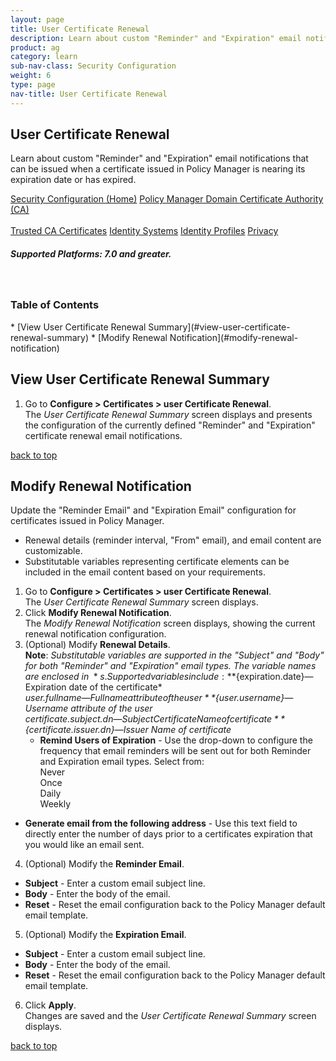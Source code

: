 ```yaml
---
layout: page
title: User Certificate Renewal
description: Learn about custom "Reminder" and "Expiration" email notifications that can be issued when a certificate issued in Policy Manager is nearing its expiration date or has expired.
product: ag
category: learn
sub-nav-class: Security Configuration
weight:	6
type: page
nav-title: User Certificate Renewal
---
```


## User Certificate Renewal

Learn about custom "Reminder" and "Expiration" email notifications that can be issued when a certificate issued in Policy Manager is nearing its expiration date or has expired.

<a href="../security_config/security_configuration_toc.html" class="button secondary">Security Configuration (Home)</a> <a href="../security_config/policy_manager_domain.html" class="button secondary">Policy Manager Domain </a> <a href="../security_config/certificate_authority.html" class="button secondary">Certificate Authority (CA)</a> <br><br> <a href="../security_config/trusted_ca_certificates.html" class="button secondary">Trusted CA Certificates</a> <a href="../security_config/identity_systems.html" class="button secondary">Identity Systems</a> <a href="../security_config/identity_profiles.html" class="button secondary">Identity Profiles</a> <a href="../security_config/privacy.html" class="button secondary">Privacy</a>

<h5 class="stamp">Supported Platforms: 7.0 and greater.</h5><br>

<div class = "divider1"></div>

### Table of Contents
<div id="toc-marker"></div>
* [View User Certificate Renewal Summary](#view-user-certificate-renewal-summary)
* [Modify Renewal Notification](#modify-renewal-notification)

<div class = "divider1"></div>

## View User Certificate Renewal Summary

1. Go to **Configure > Certificates > user Certificate Renewal**.  
The *User Certificate Renewal Summary* screen displays and presents the configuration of the currently defined "Reminder" and "Expiration" certificate renewal email notifications.

<a href="#top">back to top</a> 

## Modify Renewal Notification

Update the "Reminder Email" and "Expiration Email" configuration for certificates issued in Policy Manager.

* Renewal details (reminder interval, "From" email), and email content are customizable.
* Substitutable variables representing certificate elements can be included in the email content based on your requirements.

1. Go to **Configure > Certificates > user Certificate Renewal**.  
The *User Certificate Renewal Summary* screen displays.
2. Click **Modify Renewal Notification**.  
The *Modify Renewal Notification* screen displays, showing the current renewal notification configuration.
3. (Optional) Modify **Renewal Details**.  
**Note**: *Substitutable variables are supported in the "Subject" and "Body" for both "Reminder" and "Expiration" email types. The variable names are enclosed in* ${}*s. 
Supported variables include:*   
*${expiration.date}—Expiration date of the certificate*  
*${user.fullname}—Fullname attribute of the user*  
*${user.username}—Username attribute of the user*  
*${certificate.subject.dn}—Subject Certificate Name of certificate*  
*${certificate.issuer.dn}—Issuer Name of certificate* 
   * **Remind Users of Expiration** - Use the drop-down to configure the frequency that email reminders will be sent out for both Reminder and Expiration email types.  Select from:  
Never  
Once  
Daily  
Weekly  
  * **Generate email from the following address** - Use this text field to directly enter the number of days prior to a certificates expiration that you would like an email sent.
4. (Optional) Modify the **Reminder Email**.  
  * **Subject** - Enter a custom email subject line.
  * **Body** - Enter the body of the email.
  * **Reset** - Reset the email configuration back to the Policy Manager default email template.
5. (Optional) Modify the **Expiration Email**.  
  * **Subject** - Enter a custom email subject line.
  * **Body** - Enter the body of the email.
  * **Reset** - Reset the email configuration back to the Policy Manager default email template.
6. Click **Apply**.  
Changes are saved and the *User Certificate Renewal Summary* screen displays.

<a href="#top">back to top</a> 
